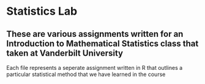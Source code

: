 # Statistics Lab
## These are various assignments written for an Introduction to Mathematical Statistics class that taken at Vanderbilt University

Each file represents a seperate assignment written in R that outlines a particular statistical method that we have learned in the course
